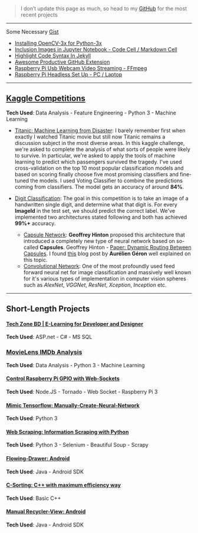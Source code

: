 
> I don’t update this page as much, so head to my [GitHub](https://github.com/iphton) for the most recent projects


---

Some Necessary [Gist](https://gist.github.com/iphton) 
- [Installing OpenCV-3x for Python-3x](https://gist.github.com/iphton/4af8e9a3accfdcf2511ee4ced26a1d77)
- [Inclusion Images in Jupyter Notebook - Code Cell / Markdown Cell](https://gist.github.com/iphton/794c466af5bbaa5c831edff39c6b2b87)
- [Highlight Code Syntax In Jekyll](https://gist.github.com/iphton/d4e607bfd4759f02ae6f68bd33fbca34)
- [Awesome Productive GitHub Extension](https://gist.github.com/iphton/a10be63dbe12a114a80dc354892836e5)
- [Raspberry Pi Usb Webcam Video Streaming - FFmpeg](https://gist.github.com/iphton/1a251a673a3eeb985930392ea4440f74)
- [Raspberry Pi Headless Set Up - PC / Laptop](https://gist.github.com/iphton/1ca109ba4a8ec5ccc83a229de45f9115)

---

## [Kaggle Competitions](https://github.com/iphton/Kaggle-Competition)
**Tech Used**: Data Analysis - Feature Engineering - Python 3 - Machine Learning

- [Titanic: Machine Learning from Disaster](http://nbviewer.jupyter.org/github/iphton/Kaggle-Competition/blob/gh-pages/Titanic%20Competition/Notebook/Predict%20survival%20on%20the%20Titanic.ipynb#5-bullet): I barely remember first when exactly I watched Titanic movie but still now Titanic remains a discussion subject in the most diverse areas. In this kaggle challenge, we're asked to complete the analysis of what sorts of people were likely to survive. In particular, we're asked to apply the tools of machine learning to predict which passengers survived the tragedy. I've used cross-validation on the top 10 most popular classification models and based on scoring finally choose five most promising classifiers and fine-tuned the models. I used Voting Classifier to combine the predictions coming from classifiers. The model gets an accuracy of around **84%**. 

- [Digit Classification](https://github.com/iphton/Kaggle-Competition/tree/gh-pages/Digit%20Recognizer): The goal in this competition is to take an image of a handwritten single digit, and determine what that digit is. For every **ImageId** in the test set, we should predict the correct label. We've implemented two architectures stated following and both has achieved **99%+** accuracy. 
  - [Capsule Network](https://github.com/iphton/Kaggle-Competition/tree/gh-pages/Digit%20Recognizer/CapsuleNet): **Geoffrey Hinton** proposed this architecture that introduced a completely new type of neural network based on so-called **Capsules**. Geoffrey Hinton - [Paper: Dynamic Routing Between Capsules](https://arxiv.org/abs/1710.09829). I found [this](https://www.oreilly.com/ideas/introducing-capsule-networks) blog post by **Aurélien Géron** well explained on this topic. <br>
  - [Convolutional Network](https://github.com/iphton/Kaggle-Competition/tree/gh-pages/Digit%20Recognizer/ConvNet): One of the most profoundly used feed forward neural net for image classification and massively well known for it's various types of implementation in computer vision spheres such as *AlexNet*, *VGGNet*, *ResNet*, *Xception*, *Inception* etc.


---

## Short-Length Projects

#### [Tech Zone BD | E-Learning for Developer and Designer](https://github.com/iphton/Tech-Zone)
**Tech Used**: ASP.net - C# - MS SQL

### [MovieLens IMDb Analysis](https://github.com/iphton/MovieLens-IMDB-Analysis)
**Tech Used**: Data Analysis - Python 3 - Machine Learning

#### [Control Raspberry Pi GPIO with Web-Sockets](https://github.com/iphton/Raspberry-Pi-WebSocket)
**Tech Used**: Node.JS - Tornado - Web Socket - Raspberry Pi 3

#### [Mimic Tensorflow: Manually-Create-Neural-Network](https://github.com/iphton/Manually-Create-Neural-Network)
**Tech Used**: Python 3

#### [Web Scraping: Information Scraping with Python](https://github.com/iphton/Data-Scraping)
**Tech Used**: Python 3 - Selenium - Beautiful Soup - Scrapy

#### [Flowing-Drawer: Android](https://github.com/iphton/Flowing-Drawer)
**Tech Used**: Java - Android SDK

#### [C-Sorting: C++ with maximum efficiency way](https://github.com/iphton/C-Sorting)
**Tech Used**: Basic C++

#### [Manual Recycler-View: Android](https://github.com/iphton/Recycler_View)
**Tech Used**: Java - Android SDK
